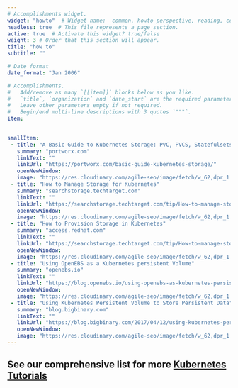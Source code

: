 ```yaml
---
# Accomplishments widget.
widget: "howto"  # Widget name:  common, howto perspective, reading, cd-with-jenkins-and-docker  etc
headless: true  # This file represents a page section.
active: true  # Activate this widget? true/false
weight: 3 # Order that this section will appear.
title: "how to"
subtitle: ""

# Date format
date_format: "Jan 2006"

# Accomplishments.
#   Add/remove as many `[[item]]` blocks below as you like.
#   `title`, `organization` and `date_start` are the required parameters.
#   Leave other parameters empty if not required.
#   Begin/end multi-line descriptions with 3 quotes `"""`.
item:
 

smallItem: 
 - title: "A Basic Guide to Kubernetes Storage: PVC, PVCS, Statefulsets and more"
   summary: "portworx.com"
   linkText: ""
   linkUrl: "https://portworx.com/basic-guide-kubernetes-storage/"
   openNewWindow: 
   image: "https://res.cloudinary.com/agile-seo/image/fetch/w_62,dpr_1.0,d_blank_am8gzx.png/https%3A%2F%2Flogo.clearbit.com%2Fportworx.com%3Fsize%3D250" 
 - title: "How to Manage Storage for Kubernetes"
   summary: "searchstorage.techtarget.com"
   linkText: ""
   linkUrl: "https://searchstorage.techtarget.com/tip/How-to-manage-storage-for-Kubernetes-challenges"
   openNewWindow: 
   image: "https://res.cloudinary.com/agile-seo/image/fetch/w_62,dpr_1.0,d_blank_am8gzx.png/https%3A%2F%2Flogo.clearbit.com%2Fsearchstorage.techtarget.com%3Fsize%3D250" 
 - title: "How to Provision Storage in Kubernetes"
   summary: "access.redhat.com"
   linkText: ""
   linkUrl: "https://searchstorage.techtarget.com/tip/How-to-manage-storage-for-Kubernetes-challenges"
   openNewWindow: 
   image: "https://res.cloudinary.com/agile-seo/image/fetch/w_62,dpr_1.0,d_blank_am8gzx.png/https%3A%2F%2Flogo.clearbit.com%2Faccess.redhat.com%3Fsize%3D250" 
 - title: "Using OpenEBS as a Kubernetes persistent Volume"
   summary: "openebs.io"
   linkText: ""
   linkUrl: "https://blog.openebs.io/using-openebs-as-kubernetes-persistent-volume-daccae4bdce2"
   openNewWindow: 
   image: "https://res.cloudinary.com/agile-seo/image/fetch/w_62,dpr_1.0,d_blank_am8gzx.png/https%3A%2F%2Flogo.clearbit.com%2Fopenebs.io%3Fsize%3D250" 
 - title: "Using Kubernetes Persistent Volume to Store Persistent Data"
   summary: "blog.bigbinary.com"
   linkText: ""
   linkUrl: "https://blog.bigbinary.com/2017/04/12/using-kubernetes-persistent-volume-for-persistent-data-storage.html"
   openNewWindow: 
   image: "https://res.cloudinary.com/agile-seo/image/fetch/w_62,dpr_1.0,d_blank_am8gzx.png/https%3A%2F%2Flogo.clearbit.com%2Fblog.bigbinary.com%3Fsize%3D250" 
---
```

## See our comprehensive list for more [Kubernetes Tutorials](https://www.aquasec.com/wiki/display/containers/70+Best+Kubernetes+Tutorials)
